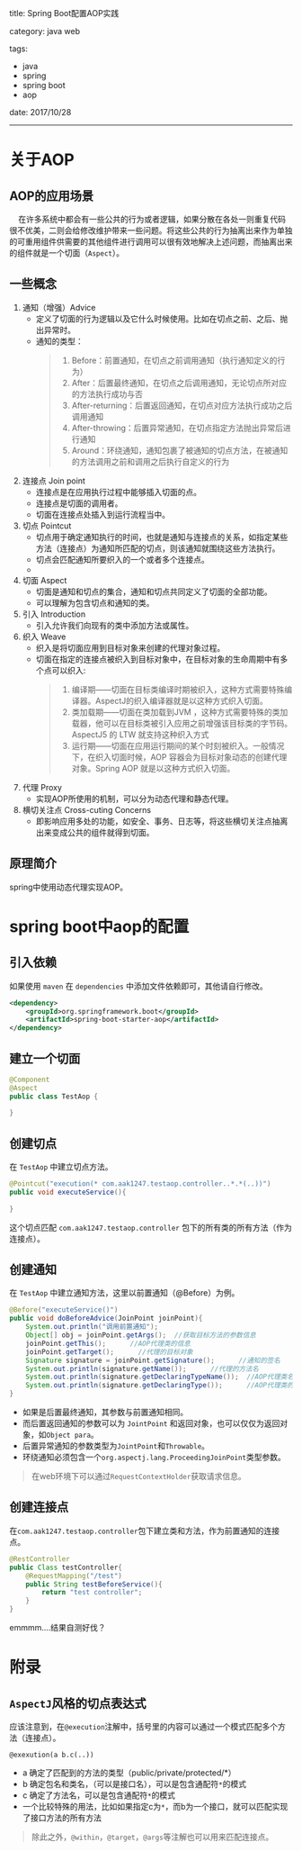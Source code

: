 title: Spring Boot配置AOP实践

category: java web

tags: 
 - java
 - spring
 - spring boot
 - aop

date: 2017/10/28

---

# 关于AOP

## AOP的应用场景

&nbsp;&nbsp;&nbsp;&nbsp;在许多系统中都会有一些公共的行为或者逻辑，如果分散在各处一则重复代码很不优美，二则会给修改维护带来一些问题。将这些公共的行为抽离出来作为单独的可重用组件供需要的其他组件进行调用可以很有效地解决上述问题，而抽离出来的组件就是一个切面（``Aspect``）。

## 一些概念

1. 通知（增强）Advice
    - 定义了切面的行为逻辑以及它什么时候使用。比如在切点之前、之后、抛出异常时。
    - 通知的类型：
        > 1. Before：前置通知，在切点之前调用通知（执行通知定义的行为）
        > 1. After：后置最终通知，在切点之后调用通知，无论切点所对应的方法执行成功与否
        > 1. After-returning：后置返回通知，在切点对应方法执行成功之后调用通知
        > 1. After-throwing：后置异常通知，在切点指定方法抛出异常后进行通知
        > 1. Around：环绕通知，通知包裹了被通知的切点方法，在被通知的方法调用之前和调用之后执行自定义的行为
2. 连接点 Join point
    - 连接点是在应用执行过程中能够插入切面的点。
    - 连接点是切面的调用者。
    - 切面在连接点处插入到运行流程当中。
3. 切点 Pointcut
    - 切点用于确定通知执行的时间，也就是通知与连接点的关系，如指定某些方法（连接点）为通知所匹配的切点，则该通知就围绕这些方法执行。
    - 切点会匹配通知所要织入的一个或者多个连接点。
    - 
4. 切面 Aspect
    - 切面是通知和切点的集合，通知和切点共同定义了切面的全部功能。
    - 可以理解为包含切点和通知的类。
5. 引入 Introduction
    - 引入允许我们向现有的类中添加方法或属性。
6. 织入 Weave
    - 织入是将切面应用到目标对象来创建的代理对象过程。
    - 切面在指定的连接点被织入到目标对象中，在目标对象的生命周期中有多个点可以织入:
        > 1. 编译期——切面在目标类编译时期被织入，这种方式需要特殊编译器。AspectJ的织入编译器就是以这种方式织入切面。
        > 1. 类加载期——切面在类加载到JVM ，这种方式需要特殊的类加载器，他可以在目标类被引入应用之前增强该目标类的字节码。AspectJ5 的 LTW 就支持这种织入方式
        > 1. 运行期——切面在应用运行期间的某个时刻被织入。一般情况下，在织入切面时候，AOP 容器会为目标对象动态的创建代理对象。Spring AOP 就是以这种方式织入切面。
7. 代理 Proxy
    - 实现AOP所使用的机制，可以分为动态代理和静态代理。
8. 横切关注点 Cross-cuting Concerns
    - 即影响应用多处的功能，如安全、事务、日志等，将这些横切关注点抽离出来变成公共的组件就得到切面。

## 原理简介

spring中使用动态代理实现AOP。

# spring boot中aop的配置

## 引入依赖

如果使用 ``maven`` 在 ``dependencies`` 中添加文件依赖即可，其他请自行修改。

```xml
<dependency>  
    <groupId>org.springframework.boot</groupId>  
    <artifactId>spring-boot-starter-aop</artifactId>  
</dependency>  
```

## 建立一个切面

```java
@Component  
@Aspect  
public class TestAop {  
  
}  
```

## 创建切点

在 ``TestAop`` 中建立切点方法。

```java
@Pointcut("execution(* com.aak1247.testaop.controller..*.*(..))")  
public void executeService(){  
  
} 
```

这个切点匹配 ``com.aak1247.testaop.controller`` 包下的所有类的所有方法（作为连接点）。

## 创建通知

在 ``TestAop`` 中建立通知方法，这里以前置通知（@Before）为例。

```java
@Before("executeService()")  
public void doBeforeAdvice(JoinPoint joinPoint){  
    System.out.println("调用前置通知");    
    Object[] obj = joinPoint.getArgs();  //获取目标方法的参数信息
    joinPoint.getThis();      //AOP代理类的信息 
    joinPoint.getTarget();      //代理的目标对象  
    Signature signature = joinPoint.getSignature();      //通知的签名  
    System.out.println(signature.getName());      //代理的方法名
    System.out.println(signature.getDeclaringTypeName());  //AOP代理类名字  
    System.out.println(signature.getDeclaringType());      //AOP代理类的类（class）信息  
}  
```

- 如果是后置最终通知，其参数与前置通知相同。
- 而后置返回通知的参数可以为 ``JointPoint`` 和返回对象，也可以仅仅为返回对象，如``Object para``。
- 后置异常通知的参数类型为``JointPoint``和``Throwable``。
- 环绕通知必须包含一个``org.aspectj.lang.ProceedingJoinPoint``类型参数。

> 在web环境下可以通过``RequestContextHolder``获取请求信息。
## 创建连接点

在``com.aak1247.testaop.controller``包下建立类和方法，作为前置通知的连接点。
```java
@RestController
public Class testController{
    @RequestMapping("/test")
    public String testBeforeService(){
        return "test controller";
    }
}
```

emmmm....结果自测好伐？

# 附录

## ``AspectJ``风格的切点表达式

应该注意到，在``@execution``注解中，括号里的内容可以通过一个模式匹配多个方法（连接点）。

``@exexution(a b.c(..))``
- a 确定了匹配到的方法的类型（public/private/protected/*）
- b 确定包名和类名，（可以是接口名），可以是包含通配符``*``的模式
- c 确定了方法名，可以是包含通配符``*``的模式
- 一个比较特殊的用法，比如如果指定c为``*``，而b为一个接口，就可以匹配实现了接口方法的所有方法

> 除此之外，``@within``，``@target``，``@args``等注解也可以用来匹配连接点。